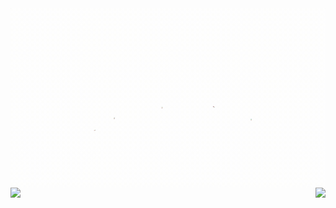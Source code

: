 <img align="right" src="https://github.com/beyond7/beyond7/raw/master/images/1.gif">
<br/><br/>
<img align="left" height="150px" src="https://github-readme-stats.vercel.app/api?username=beyond7&show_icons=true&theme=monokai&count_private=true">
<img align="right" height="150px" src="https://github-readme-stats.vercel.app/api/top-langs/?username=beyond7&layout=compact&theme=monokai&count_private=true">

